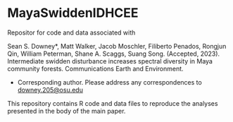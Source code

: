 # MayaSwiddenIDHCEE
Repositor for code and data associated with 

Sean S. Downey*, Matt Walker, Jacob Moschler, Filiberto Penados, Rongjun Qin, William Peterman, Shane A. Scaggs, Suang Song. (Accepted, 2023). Intermediate swidden disturbance increases spectral diversity in Maya community forests. Communications Earth and Environment.

* Corresponding author. Please address any correspondences to downey.205@osu.edu

This repository contains R code and data files to reproduce the analyses presented in the body of the main paper.
